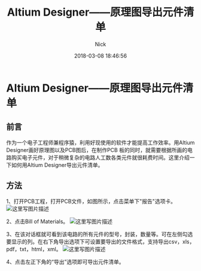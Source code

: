 ﻿---
layout:     post
title:      "Altium Designer——原理图导出元件清单"
date:       2018-03-08 18:46:56
author:     "Nick"
header-img: "img/post-bg-miui6.jpg"
tags:
    - Altium Designer
    - 原理图
	- 元件清单
---






# Altium Designer——原理图导出元件清单

## 前言

作为一个电子工程师兼程序猿，利用好现使用的软件才能提高工作效率。用Altium Designer画好原理图以及PCB图后，在制作PCB 板的同时，就需要根据所画的电路购买电子元件，对于稍微复杂的电路人工数各类元件就很耗费时间。这里介绍一下如何用Altium Designer导出元件清单。


## 方法
1、打开PCB工程，打开PCB文件，如图所示，点击菜单下"报告"选项卡。
![这里写图片描述](http://img.blog.csdn.net/20180308183203124?watermark/2/text/aHR0cDovL2Jsb2cuY3Nkbi5uZXQvVGFuZ19DaHVhbmxpbg==/font/5a6L5L2T/fontsize/400/fill/I0JBQkFCMA==/dissolve/70/gravity/SouthEast)

2、点击Bill of Materials。
![这里写图片描述](http://img.blog.csdn.net/20180308183259367?watermark/2/text/aHR0cDovL2Jsb2cuY3Nkbi5uZXQvVGFuZ19DaHVhbmxpbg==/font/5a6L5L2T/fontsize/400/fill/I0JBQkFCMA==/dissolve/70/gravity/SouthEast)

3、在该对话框就可看到该电路的所有元件的型号，封装，数量等。可在左侧勾选要显示的列。在右下角导出选项下可设置要导出的文件格式，支持导出csv，xls，pdf，txt，html，xml。
![这里写图片描述](http://img.blog.csdn.net/20180308184349029?watermark/2/text/aHR0cDovL2Jsb2cuY3Nkbi5uZXQvVGFuZ19DaHVhbmxpbg==/font/5a6L5L2T/fontsize/400/fill/I0JBQkFCMA==/dissolve/70/gravity/SouthEast)

4、点击左正下角的“导出”选项即可导出元件清单。
